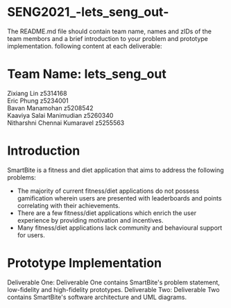 # SENG2021_-lets_seng_out-
The	README.md	file	should	contain team	name,	names	and	zIDs	of	the	team	membors	
and	a	brief	introduction	to	your	problem	and	prototype	implementation.
following	content	at	each	deliverable:

# Team Name: lets_seng_out

Zixiang Lin                  z5314168\
Eric Phung                   z5234001\
Bavan Manamohan              z5208542\
Kaaviya Salai Manimudian     z5260340\
Nitharshni Chennai Kumaravel z5255563

# Introduction

SmartBite is a fitness and diet application that aims to address the following problems:
- The majority of current fitness/diet applications do not possess gamification wherein users are presented with leaderboards and points correlating with their achievements. 
- There are a few fitness/diet applications which enrich the user experience by providing motivation and incentives.
- Many fitness/diet applications lack community and behavioural support for users.

# Prototype Implementation

Deliverable One: Deliverable One contains SmartBite's problem statement, low-fidelity and high-fidelity prototypes.
Deliverable Two: Deliverable Two contains SmartBite's software architecture and UML diagrams. 

